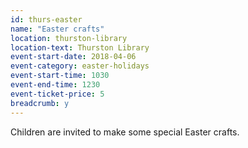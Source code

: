 ```yaml
---
id: thurs-easter
name: "Easter crafts"
location: thurston-library
location-text: Thurston Library
event-start-date: 2018-04-06
event-category: easter-holidays
event-start-time: 1030
event-end-time: 1230
event-ticket-price: 5
breadcrumb: y
---
```


Children are invited to make some special Easter crafts.
